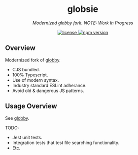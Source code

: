 <h1 align="center">globsie</h1>
<p align="center">
  <em>Modernized globby fork. NOTE: Work In Progress</em>
</p>

<p align="center">
  <a href="https://img.shields.io/badge/License-MIT-green.svg" target="_blank">
    <img src="https://img.shields.io/badge/License-MIT-green.svg" alt="license" />
  </a>
  <a href="https://badge.fury.io/js/globby.svg" target="_blank">
    <img src="https://badge.fury.io/js/{{npm-package-name}}.svg" alt="npm version" />
  </a>
</p>

## Overview

Modernized fork of [globby](https://github.com/sindresorhus/globby).

* CJS bundled.
* 100% Typescript.
* Use of modern syntax.
* Industry standard ESLint adherance.
* Avoid old & dangerous JS patterns.

## Usage Overview

See [globby](https://github.com/sindresorhus/globby).

TODO:

* Jest unit tests.
* Integration tests that test file searching functionality.
* Etc.

